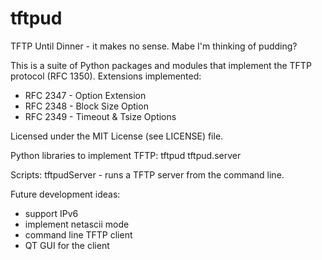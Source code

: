 tftpud
======

TFTP Until Dinner - it makes no sense. Mabe I'm thinking of pudding?

This is a suite of Python packages and modules that implement the TFTP protocol (RFC 1350). 
Extensions implemented:
 - RFC 2347 - Option Extension
 - RFC 2348 - Block Size Option
 - RFC 2349 - Timeout & Tsize Options

Licensed under the MIT License (see LICENSE) file.

Python libraries to implement TFTP:
tftpud
tftpud.server

Scripts:
tftpudServer - runs a TFTP server from the command line.

Future development ideas:
 - support IPv6
 - implement netascii mode
 - command line TFTP client
 - QT GUI for the client
